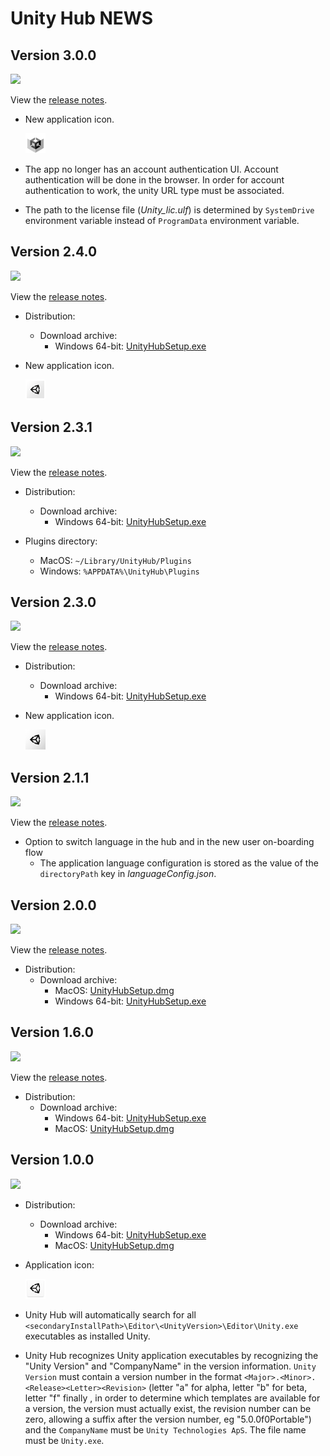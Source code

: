 # Unity Hub NEWS

## Version 3.0.0
 ![](https://img.shields.io/badge/release_date-january_2022-informational)

 View the [release notes](https://unity.com/unity-hub/release-notes#300).

- New application icon.

  ![](Icons/AppIcon/3.0.0/appicon_32.png)

- The app no longer has an account authentication UI. Account authentication will be done in the browser. In order for account authentication to work, the unity URL type must be associated.
- The path to the license file (*Unity_lic.ulf*) is determined by `SystemDrive` environment variable instead of `ProgramData` environment variable.

## Version 2.4.0
 ![](https://img.shields.io/badge/release_date-september_2020-informational)

 View the [release notes](https://unity.com/unity-hub/release-notes#240).

- Distribution:
  - Download archive:
    - Windows 64-bit: [UnityHubSetup.exe](https://web.archive.org/web/20200919080617/https://public-cdn.cloud.unity3d.com/hub/prod/UnityHubSetup.exe)

- New application icon.

  ![](Icons/AppIcon/2.4.0/appicon_32.png)

## Version 2.3.1
 ![](https://img.shields.io/badge/release_date-april_2020-informational)

 View the [release notes](https://unity.com/unity-hub/release-notes#231).

- Distribution:
  - Download archive:
    - Windows 64-bit: [UnityHubSetup.exe](https://web.archive.org/web/20200509094524/https://public-cdn.cloud.unity3d.com/hub/prod/UnityHubSetup.exe)

- Plugins directory:
  - MacOS: `~/Library/UnityHub/Plugins`
  - Windows: `%APPDATA%\UnityHub\Plugins`

## Version 2.3.0
 ![](https://img.shields.io/badge/release_date-march_2020-informational)

 View the [release notes](https://unity.com/unity-hub/release-notes#230).

- Distribution:
  - Download archive:
    - Windows 64-bit: [UnityHubSetup.exe](https://web.archive.org/web/20200328132255/https://public-cdn.cloud.unity3d.com/hub/prod/UnityHubSetup.exe)

- New application icon.

  ![](Icons/AppIcon/2.3.0/appicon_32.png)

## Version 2.1.1
 ![](https://img.shields.io/badge/release_date-september_2019-informational)

 View the [release notes](https://unity.com/unity-hub/release-notes#211).

- Option to switch language in the hub and in the new user on-boarding flow
  - The application language configuration is stored as the value of the `directoryPath` key in *languageConfig.json*.

## Version 2.0.0
 ![](https://img.shields.io/badge/release_date-may_2019-informational)

 View the [release notes](https://unity.com/unity-hub/release-notes#200).

- Distribution:
  - Download archive:
    - MacOS: [UnityHubSetup.dmg](https://web.archive.org/web/20190522204701/https://public-cdn.cloud.unity3d.com/hub/prod/UnityHubSetup.dmg)
    - Windows 64-bit: [UnityHubSetup.exe](https://web.archive.org/web/20190522204701/https://public-cdn.cloud.unity3d.com/hub/prod/UnityHubSetup.exe)

## Version 1.6.0
 ![](https://img.shields.io/badge/release_date-march_2019-informational)

 View the [release notes](https://unity.com/unity-hub/release-notes#160).

- Distribution:
  - Download archive:
    - Windows 64-bit: [UnityHubSetup.exe](https://web.archive.org/web/20190323230758/https://public-cdn.cloud.unity3d.com/hub/prod/UnityHubSetup.exe)
    - MacOS: [UnityHubSetup.dmg](https://web.archive.org/web/20190323225958/https://public-cdn.cloud.unity3d.com/hub/prod/UnityHubSetup.dmg)

## Version 1.0.0
 ![](https://img.shields.io/badge/release_date-2018-informational)


- Distribution:
  - Download archive:
    - Windows 64-bit: [UnityHubSetup.exe](https://web.archive.org/web/20180930040444/https://public-cdn.cloud.unity3d.com/hub/prod/UnityHubSetup.exe)
    - MacOS: [UnityHubSetup.dmg](https://web.archive.org/web/20180930040444/https://public-cdn.cloud.unity3d.com/hub/prod/UnityHubSetup.dmg)

- Application icon:

  ![](Icons/AppIcon/1.0.0/appicon_32.png)

- Unity Hub will automatically search for all `<secondaryInstallPath>\Editor\<UnityVersion>\Editor\Unity.exe` executables as installed Unity.

- Unity Hub recognizes Unity application executables by recognizing the "Unity Version" and "CompanyName" in the version information. `Unity Version` must contain a version number in the format `<Major>.<Minor>.<Release><Letter><Revision>` (letter "a" for alpha, letter "b" for beta, letter "f" finally , in order to determine which templates are available for a version, the version must actually exist, the revision number can be zero, allowing a suffix after the version number, eg "5.0.0f0Portable") and the `CompanyName` must be `Unity Technologies ApS`. The file name must be `Unity.exe`.
